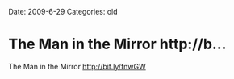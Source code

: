 Date: 2009-6-29
Categories: old

# The Man in the Mirror http://b...

The Man in the Mirror <a href="http://bit.ly/fnwGW" rel="nofollow">http://bit.ly/fnwGW</a>
